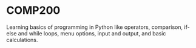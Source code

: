 # COMP200
Learning basics of programming in Python like operators, comparison, if-else and while loops, menu options, input and output, and basic calculations.
